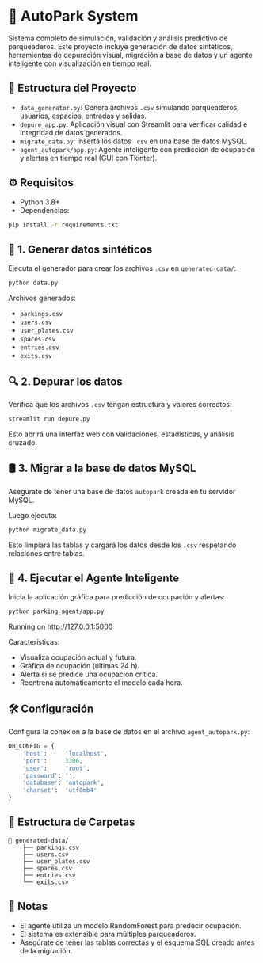 # 🚗 AutoPark System

Sistema completo de simulación, validación y análisis predictivo de parqueaderos. Este proyecto incluye generación de datos sintéticos, herramientas de depuración visual, migración a base de datos y un agente inteligente con visualización en tiempo real.

## 🧱 Estructura del Proyecto

- `data_generator.py`: Genera archivos `.csv` simulando parqueaderos, usuarios, espacios, entradas y salidas.
- `depure_app.py`: Aplicación visual con Streamlit para verificar calidad e integridad de datos generados.
- `migrate_data.py`: Inserta los datos `.csv` en una base de datos MySQL.
- `agent_autopark/app.py`: Agente inteligente con predicción de ocupación y alertas en tiempo real (GUI con Tkinter).

## ⚙️ Requisitos

- Python 3.8+
- Dependencias:
```bash
pip install -r requirements.txt
````

## 🧪 1. Generar datos sintéticos

Ejecuta el generador para crear los archivos `.csv` en `generated-data/`:

```bash
python data.py
```

Archivos generados:

* `parkings.csv`
* `users.csv`
* `user_plates.csv`
* `spaces.csv`
* `entries.csv`
* `exits.csv`

## 🔍 2. Depurar los datos

Verifica que los archivos `.csv` tengan estructura y valores correctos:

```bash
streamlit run depure.py
```

Esto abrirá una interfaz web con validaciones, estadísticas, y análisis cruzado.

## 🛢️ 3. Migrar a la base de datos MySQL

Asegúrate de tener una base de datos `autopark` creada en tu servidor MySQL.

Luego ejecuta:

```bash
python migrate_data.py
```

Esto limpiará las tablas y cargará los datos desde los `.csv` respetando relaciones entre tablas.

## 🤖 4. Ejecutar el Agente Inteligente

Inicia la aplicación gráfica para predicción de ocupación y alertas:

```bash
python parking_agent/app.py
```
Running on http://127.0.0.1:5000

Características:

* Visualiza ocupación actual y futura.
* Gráfica de ocupación (últimas 24 h).
* Alerta si se predice una ocupación crítica.
* Reentrena automáticamente el modelo cada hora.

## 🛠️ Configuración

Configura la conexión a la base de datos en el archivo `agent_autopark.py`:

```python
DB_CONFIG = {
    'host':     'localhost',
    'port':     3306,
    'user':     'root',
    'password': '',
    'database': 'autopark',
    'charset':  'utf8mb4'
}
```

## 📂 Estructura de Carpetas

```
📁 generated-data/
    ├── parkings.csv
    ├── users.csv
    ├── user_plates.csv
    ├── spaces.csv
    ├── entries.csv
    └── exits.csv
```

## 📌 Notas

* El agente utiliza un modelo RandomForest para predecir ocupación.
* El sistema es extensible para múltiples parqueaderos.
* Asegúrate de tener las tablas correctas y el esquema SQL creado antes de la migración.
